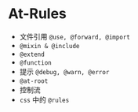 # At-Rules

* 文件引用 `@use, @forward, @import`
* `@mixin & @include`
* `@extend`
* `@function`
* 提示 `@debug, @warn, @error`
* `@at-root`
* 控制流
* `css` 中的 `@rules`
